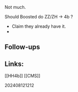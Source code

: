 
Not much. 

Should Boosted do ZZ/ZH -> 4b ?
- Claim they already have it.
- 




## Follow-ups


## Links: 
[[HH4b]]
[[CMS]]


202408121212